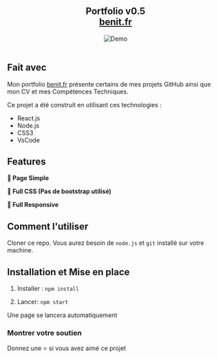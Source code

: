 <h2 align="center">
  Portfolio v0.5<br/>
  <a href="http://benit.fr/" target="_blank">benit.fr</a>
</h2>
<div align="center">
  <img alt="Demo" src="./Images/readme-img1.png" />
</div>

<br/>

## Fait avec

Mon portfolio <a href="http://benit.fr/" target="_blank">benit.fr</a> présente certains de mes projets GitHub ainsi que mon CV et mes Compétences Techniques.<br/>

Ce projet a été construit en utilisant ces technologies :

- React.js
- Node.js
- CSS3
- VsCode

## Features

**📖 Page Simple**

**🎨 Full CSS (Pas de bootstrap utilisé)**

**📱 Full Responsive**

## Comment l'utiliser

Cloner ce repo. Vous aurez besoin de `node.js` et `git` installé sur votre machine.

## Installation et Mise en place

1. Installer : `npm install`

2. Lancer: `npm start`

Une page se lancera automatiquement

### Montrer votre soutien

Donnez une ⭐ si vous avez aimé ce projet

